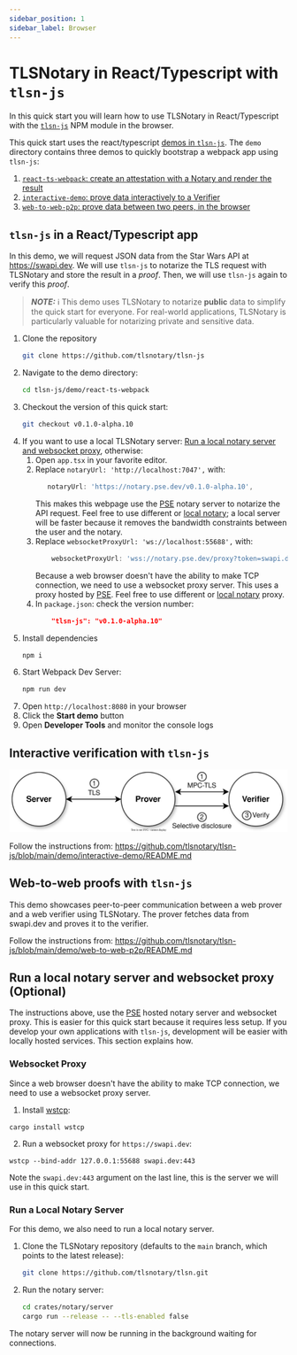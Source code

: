 ```yaml
---
sidebar_position: 1
sidebar_label: Browser
---
```

# TLSNotary in React/Typescript with `tlsn-js`

In this quick start you will learn how to use TLSNotary in React/Typescript with the [`tlsn-js`](https://github.com/tlsnotary/tlsn-js) NPM module in the browser.

This quick start uses the react/typescript [demos in `tlsn-js`](https://github.com/tlsnotary/tlsn-js/tree/main/demo/). The `demo` directory contains three demos to quickly bootstrap a webpack app using `tlsn-js`:

1. [`react-ts-webpack`: create an attestation with a Notary and render the result](#react-ts-webpack)
2. [`interactive-demo`: prove data interactively to a Verifier](#interactive-demo)
3. [`web-to-web-p2p`: prove data between two peers, in the browser](#web-to-web-p2p)

## `tlsn-js` in a React/Typescript app<a name="react-ts-webpack"></a>

In this demo, we will request JSON data from the Star Wars API at https://swapi.dev. We will use `tlsn-js` to notarize the TLS request with TLSNotary and store the result in a *proof*. Then, we will use `tlsn-js` again to verify this *proof*.

> **_NOTE:_** ℹ️ This demo uses TLSNotary to notarize **public** data to simplify the quick start for everyone. For real-world applications, TLSNotary is particularly valuable for notarizing private and sensitive data.

1. Clone the repository
    ```sh
    git clone https://github.com/tlsnotary/tlsn-js
    ```
2. Navigate to the demo directory:
   ```sh
   cd tlsn-js/demo/react-ts-webpack
   ```
3. Checkout the version of this quick start:
   ```sh
   git checkout v0.1.0-alpha.10
   ```
4. If you want to use a local TLSNotary server: [Run a local notary server and websocket proxy](#local), otherwise:
   1. Open `app.tsx` in your favorite editor.
   2. Replace `notaryUrl: 'http://localhost:7047',` with:
      ```ts
         notaryUrl: 'https://notary.pse.dev/v0.1.0-alpha.10',
      ```
      This makes this webpage use the [PSE](https://pse.dev) notary server to notarize the API request. Feel free to use different or [local notary](#local); a local server will be faster because it removes the bandwidth constraints between the user and the notary.
   3. Replace `websocketProxyUrl: 'ws://localhost:55688',` with:
        ```ts
            websocketProxyUrl: 'wss://notary.pse.dev/proxy?token=swapi.dev',
        ```
      Because a web browser doesn't have the ability to make TCP connection, we need to use a websocket proxy server. This uses a proxy hosted by [PSE](https://pse.dev). Feel free to use different or [local notary](#local) proxy.
   4. In `package.json`: check the version number:
      ```json
          "tlsn-js": "v0.1.0-alpha.10"
      ```
5. Install dependencies
    ```sh
    npm i
    ```
6. Start Webpack Dev Server:
    ```sh
    npm run dev
    ```
7. Open `http://localhost:8080` in your browser
8. Click the **Start demo** button
9. Open **Developer Tools** and monitor the console logs

## Interactive verification with `tlsn-js` <a name="interactive-demo"></a>

![](../diagrams/overview_prover_verifier.svg)

Follow the instructions from:
https://github.com/tlsnotary/tlsn-js/blob/main/demo/interactive-demo/README.md

## Web-to-web proofs with `tlsn-js`<a name="web-to-web-p2p"></a>

This demo showcases peer-to-peer communication between a web prover and a web verifier using TLSNotary. The prover fetches data from swapi.dev and proves it to the verifier.

Follow the instructions from:
https://github.com/tlsnotary/tlsn-js/blob/main/demo/web-to-web-p2p/README.md

## Run a local notary server and websocket proxy <a name="local"></a> (Optional)

The instructions above, use the [PSE](https://pse.dev) hosted notary server and websocket proxy. This is easier for this quick start because it requires less setup. If you develop your own applications with `tlsn-js`, development will be easier with locally hosted services. This section explains how.

### Websocket Proxy <a name="proxy"></a>

Since a web browser doesn't have the ability to make TCP connection, we need to use a websocket proxy server.

1. Install [wstcp](https://github.com/sile/wstcp):
```shell
cargo install wstcp
```
2. Run a websocket proxy for `https://swapi.dev`:
```shell
wstcp --bind-addr 127.0.0.1:55688 swapi.dev:443
```

Note the `swapi.dev:443` argument on the last line, this is the server we will use in this quick start.

### Run a Local Notary Server <a name="local-notary"></a>

For this demo, we also need to run a local notary server.

1. Clone the TLSNotary repository  (defaults to the `main` branch, which points to the latest release):
   ```sh
   git clone https://github.com/tlsnotary/tlsn.git
   ```
2. Run the notary server:
   ```sh
   cd crates/notary/server
   cargo run --release -- --tls-enabled false
   ```

The notary server will now be running in the background waiting for connections.
